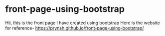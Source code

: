 # front-page-using-bootstrap
Hii, this is the front page i have created using bootstrap 
Here is the website for reference- https://prynsh.github.io/front-page-using-bootstrap/
